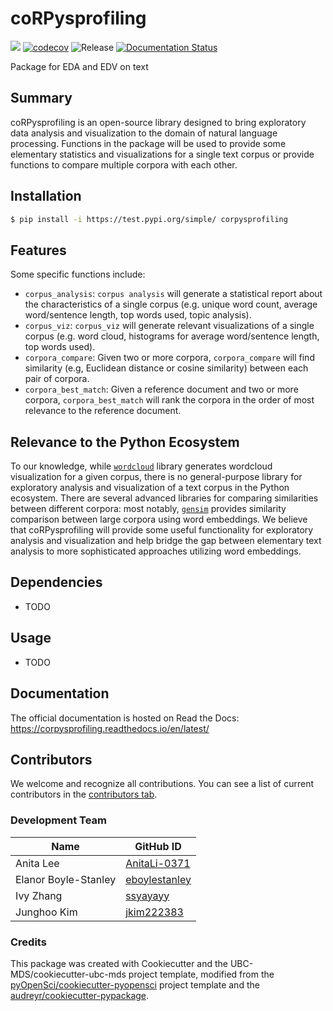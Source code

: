 # coRPysprofiling 

![](https://github.com/UBC-MDS/DSCI524_Grp13_coRPysprofiling/workflows/build/badge.svg) [![codecov](https://codecov.io/gh/eboylestanley/corpysprofiling/branch/main/graph/badge.svg)](https://codecov.io/gh/eboylestanley/corpysprofiling) ![Release](https://github.com/UBC-MDS/DSCI524_Grp13_coRPysprofiling/workflows/Release/badge.svg) [![Documentation Status](https://readthedocs.org/projects/corpysprofiling/badge/?version=latest)](https://corpysprofiling.readthedocs.io/en/latest/?badge=latest)

Package  for EDA and EDV on text

## Summary

coRPysprofiling is an open-source library designed to bring exploratory data analysis and visualization to the domain of natural language processing. Functions in the package will be used to provide some elementary statistics and visualizations for a single text corpus or provide functions to compare multiple corpora with each other.

## Installation

```bash
$ pip install -i https://test.pypi.org/simple/ corpysprofiling
```

## Features

Some specific functions include:

- `corpus_analysis`: `corpus analysis` will generate a statistical report about the characteristics of a single corpus (e.g. unique word count, average word/sentence length, top words used, topic analysis).
- `corpus_viz`: `corpus_viz` will generate relevant visualizations of a single corpus (e.g. word cloud, histograms for average word/sentence length, top words used).
- `corpora_compare`: Given two or more corpora, `corpora_compare` will find similarity (e.g, Euclidean distance or cosine similarity) between each pair of corpora.
- `corpora_best_match`: Given a reference document and two or more corpora, `corpora_best_match` will rank the corpora in the order of most relevance to the reference document.

## Relevance to the Python Ecosystem

To our knowledge, while [`wordcloud`](https://pypi.org/project/wordcloud/) library generates wordcloud visualization for a given corpus, there is no general-purpose library for exploratory analysis and visualization of a text corpus in the Python ecosystem. There are several advanced libraries for comparing similarities between different corpora: most notably, [`gensim`](https://pypi.org/project/gensim/) provides similarity comparison between large corpora using word embeddings. We believe that coRPysprofiling will provide some useful functionality for exploratory analysis and visualization and help bridge the gap between elementary text analysis to more sophisticated approaches utilizing word embeddings.

## Dependencies

- TODO

## Usage

- TODO

## Documentation

The official documentation is hosted on Read the Docs: https://corpysprofiling.readthedocs.io/en/latest/

## Contributors

We welcome and recognize all contributions. You can see a list of current contributors in the [contributors tab](https://github.com/UBC-MDS/DSCI524_Grp13_coRPysprofiling/graphs/contributors).

### Development Team
| Name  | GitHub ID |
| ----- | ----- |
| Anita Lee | [AnitaLi-0371](https://github.com/AnitaLi-0371) |
| Elanor Boyle-Stanley | [eboylestanley](https://github.com/eboylestanley) |
| Ivy Zhang | [ssyayayy](https://github.com/ssyayayy) |
| Junghoo Kim | [jkim222383](https://github.com/jkim222383) |

### Credits

This package was created with Cookiecutter and the UBC-MDS/cookiecutter-ubc-mds project template, modified from the [pyOpenSci/cookiecutter-pyopensci](https://github.com/pyOpenSci/cookiecutter-pyopensci) project template and the [audreyr/cookiecutter-pypackage](https://github.com/audreyr/cookiecutter-pypackage).
